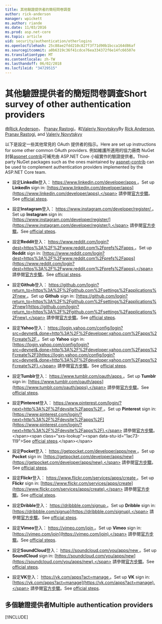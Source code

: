 ```yaml
---
title: 其他驗證提供者的簡短問卷調查
author: rick-anderson
manager: wpickett
ms.author: riande
ms.date: 11/03/2016
ms.prod: asp.net-core
ms.topic: article
uid: security/authentication/otherlogins
ms.openlocfilehash: 25c88ae2fdd210c827f3f71d90b1bcca164d86af
ms.sourcegitcommit: a0b6319c36f41cdce76ea334372f6e14fc66507e
ms.translationtype: MT
ms.contentlocale: zh-TW
ms.lasthandoff: 06/02/2018
ms.locfileid: "34729515"
---
```

# <a name="short-survey-of-other-authentication-providers"></a><span data-ttu-id="1ac73-102">其他驗證提供者的簡短問卷調查</span><span class="sxs-lookup"><span data-stu-id="1ac73-102">Short survey of other authentication providers</span></span>

<a name="security-authentication-other-logins"></a>

<span data-ttu-id="1ac73-103">由[Rick Anderson](https://twitter.com/RickAndMSFT)， [Pranav Rastogi](https://github.com/rustd)，和[Valeriy Novytskyy](https://github.com/01binary)</span><span class="sxs-lookup"><span data-stu-id="1ac73-103">By [Rick Anderson](https://twitter.com/RickAndMSFT), [Pranav Rastogi](https://github.com/rustd), and [Valeriy Novytskyy](https://github.com/01binary)</span></span>

<span data-ttu-id="1ac73-104">以下是設定一些其他常見的 OAuth 提供者的指示。</span><span class="sxs-lookup"><span data-stu-id="1ac73-104">Here are set up instructions for some other common OAuth providers.</span></span> <span data-ttu-id="1ac73-105">例如維護所適用的協力廠商 NuGet 封裝[aspnet contrib](https://www.nuget.org/packages?q=owners%3Aaspnet-contrib+title%3AOAuth)可補充由 ASP.NET Core 小組實作的驗證提供者。</span><span class="sxs-lookup"><span data-stu-id="1ac73-105">Third-party NuGet packages such as the ones maintained by [aspnet-contrib](https://www.nuget.org/packages?q=owners%3Aaspnet-contrib+title%3AOAuth) can be used to complement authentication providers implemented by the ASP.NET Core team.</span></span>

* <span data-ttu-id="1ac73-106">設定**LinkedIn**登入： [ https://www.linkedin.com/developer/apps ](https://www.linkedin.com/developer/apps)。</span><span class="sxs-lookup"><span data-stu-id="1ac73-106">Set up **LinkedIn** sign in: [https://www.linkedin.com/developer/apps](https://www.linkedin.com/developer/apps).</span></span> <span data-ttu-id="1ac73-107">請參閱[官方步驟](https://developer.linkedin.com/docs/oauth2)。</span><span class="sxs-lookup"><span data-stu-id="1ac73-107">See [official steps](https://developer.linkedin.com/docs/oauth2).</span></span>

* <span data-ttu-id="1ac73-108">設定**Instagram**登入： [ https://www.instagram.com/developer/register/ ](https://www.instagram.com/developer/register/)。</span><span class="sxs-lookup"><span data-stu-id="1ac73-108">Set up **Instagram** sign in: [https://www.instagram.com/developer/register/](https://www.instagram.com/developer/register/).</span></span> <span data-ttu-id="1ac73-109">請參閱[官方步驟](https://www.instagram.com/developer/authentication/)。</span><span class="sxs-lookup"><span data-stu-id="1ac73-109">See [official steps](https://www.instagram.com/developer/authentication/).</span></span>

* <span data-ttu-id="1ac73-110">設定**Reddit**登入： [ https://www.reddit.com/login?dest=https%3A%2F%2Fwww.reddit.com%2Fprefs%2Fapps ](https://www.reddit.com/login?dest=https%3A%2F%2Fwww.reddit.com%2Fprefs%2Fapps)。</span><span class="sxs-lookup"><span data-stu-id="1ac73-110">Set up **Reddit** sign in: [https://www.reddit.com/login?dest=https%3A%2F%2Fwww.reddit.com%2Fprefs%2Fapps](https://www.reddit.com/login?dest=https%3A%2F%2Fwww.reddit.com%2Fprefs%2Fapps).</span></span> <span data-ttu-id="1ac73-111">請參閱[官方步驟](https://github.com/reddit/reddit/wiki/OAuth2-Quick-Start-Example)。</span><span class="sxs-lookup"><span data-stu-id="1ac73-111">See [official steps](https://github.com/reddit/reddit/wiki/OAuth2-Quick-Start-Example).</span></span>

* <span data-ttu-id="1ac73-112">設定**Github**登入： [ https://github.com/login?return_to=https%3A%2F%2Fgithub.com%2Fsettings%2Fapplications%2Fnew ](https://github.com/login?return_to=https%3A%2F%2Fgithub.com%2Fsettings%2Fapplications%2Fnew)。</span><span class="sxs-lookup"><span data-stu-id="1ac73-112">Set up **Github** sign in: [https://github.com/login?return_to=https%3A%2F%2Fgithub.com%2Fsettings%2Fapplications%2Fnew](https://github.com/login?return_to=https%3A%2F%2Fgithub.com%2Fsettings%2Fapplications%2Fnew).</span></span> <span data-ttu-id="1ac73-113">請參閱[官方步驟](https://developer.github.com/v3/oauth/)。</span><span class="sxs-lookup"><span data-stu-id="1ac73-113">See [official steps](https://developer.github.com/v3/oauth/).</span></span>

* <span data-ttu-id="1ac73-114">設定**Yahoo**登入： [ https://login.yahoo.com/config/login?src=devnet&.done=http%3A%2F%2Fdeveloper.yahoo.com%2Fapps%2Fcreate%2F ](https://login.yahoo.com/config/login?src=devnet&.done=http%3A%2F%2Fdeveloper.yahoo.com%2Fapps%2Fcreate%2F)。</span><span class="sxs-lookup"><span data-stu-id="1ac73-114">Set up **Yahoo** sign in: [https://login.yahoo.com/config/login?src=devnet&.done=http%3A%2F%2Fdeveloper.yahoo.com%2Fapps%2Fcreate%2F](https://login.yahoo.com/config/login?src=devnet&.done=http%3A%2F%2Fdeveloper.yahoo.com%2Fapps%2Fcreate%2F).</span></span> <span data-ttu-id="1ac73-115">請參閱[官方步驟](https://developer.yahoo.com/bbauth/user.html)。</span><span class="sxs-lookup"><span data-stu-id="1ac73-115">See [official steps](https://developer.yahoo.com/bbauth/user.html).</span></span>

* <span data-ttu-id="1ac73-116">設定**Tumblr**登入： [ https://www.tumblr.com/oauth/apps ](https://www.tumblr.com/oauth/apps)。</span><span class="sxs-lookup"><span data-stu-id="1ac73-116">Set up **Tumblr** sign in: [https://www.tumblr.com/oauth/apps](https://www.tumblr.com/oauth/apps).</span></span> <span data-ttu-id="1ac73-117">請參閱[官方步驟](https://www.tumblr.com/docs/api/v2#auth)。</span><span class="sxs-lookup"><span data-stu-id="1ac73-117">See [official steps](https://www.tumblr.com/docs/api/v2#auth).</span></span>

* <span data-ttu-id="1ac73-118">設定**Pinterest**登入： [ https://www.pinterest.com/login/?next=http%3A%2F%2Fdevsite%2Fapps%2F ](https://www.pinterest.com/login/?next=http%3A%2F%2Fdevsite%2Fapps%2F)。</span><span class="sxs-lookup"><span data-stu-id="1ac73-118">Set up **Pinterest** sign in: [https://www.pinterest.com/login/?next=http%3A%2F%2Fdevsite%2Fapps%2F](https://www.pinterest.com/login/?next=http%3A%2F%2Fdevsite%2Fapps%2F).</span></span> <span data-ttu-id="1ac73-119">請參閱[官方步驟](https://developers.pinterest.com/docs/api/overview/?)。</span><span class="sxs-lookup"><span data-stu-id="1ac73-119">See [official steps](https://developers.pinterest.com/docs/api/overview/?).</span></span>

* <span data-ttu-id="1ac73-120">設定**Pocket**登入： [ https://getpocket.com/developer/apps/new ](https://getpocket.com/developer/apps/new)。</span><span class="sxs-lookup"><span data-stu-id="1ac73-120">Set up **Pocket** sign in: [https://getpocket.com/developer/apps/new](https://getpocket.com/developer/apps/new).</span></span> <span data-ttu-id="1ac73-121">請參閱[官方步驟](https://getpocket.com/developer/docs/authentication)。</span><span class="sxs-lookup"><span data-stu-id="1ac73-121">See [official steps](https://getpocket.com/developer/docs/authentication).</span></span>

* <span data-ttu-id="1ac73-122">設定**Flickr**登入： [ https://www.flickr.com/services/apps/create ](https://www.flickr.com/services/apps/create)。</span><span class="sxs-lookup"><span data-stu-id="1ac73-122">Set up **Flickr** sign in: [https://www.flickr.com/services/apps/create](https://www.flickr.com/services/apps/create).</span></span> <span data-ttu-id="1ac73-123">請參閱[官方步驟](https://www.flickr.com/services/api/auth.oauth.html)。</span><span class="sxs-lookup"><span data-stu-id="1ac73-123">See [official steps](https://www.flickr.com/services/api/auth.oauth.html).</span></span>

* <span data-ttu-id="1ac73-124">設定**Dribble**登入： [ https://dribbble.com/signup ](https://dribbble.com/signup)。</span><span class="sxs-lookup"><span data-stu-id="1ac73-124">Set up **Dribble** sign in: [https://dribbble.com/signup](https://dribbble.com/signup).</span></span> <span data-ttu-id="1ac73-125">請參閱[官方步驟](http://developer.dribbble.com/v1/oauth/)。</span><span class="sxs-lookup"><span data-stu-id="1ac73-125">See [official steps](http://developer.dribbble.com/v1/oauth/).</span></span>

* <span data-ttu-id="1ac73-126">設定**Vimeo**登入： [ https://vimeo.com/join ](https://vimeo.com/join)。</span><span class="sxs-lookup"><span data-stu-id="1ac73-126">Set up **Vimeo** sign in: [https://vimeo.com/join](https://vimeo.com/join).</span></span> <span data-ttu-id="1ac73-127">請參閱[官方步驟](https://developer.vimeo.com/api/authentication)。</span><span class="sxs-lookup"><span data-stu-id="1ac73-127">See [official steps](https://developer.vimeo.com/api/authentication).</span></span>

* <span data-ttu-id="1ac73-128">設定**SoundCloud**登入： [ https://soundcloud.com/you/apps/new ](https://soundcloud.com/you/apps/new)。</span><span class="sxs-lookup"><span data-stu-id="1ac73-128">Set up **SoundCloud** sign in: [https://soundcloud.com/you/apps/new](https://soundcloud.com/you/apps/new).</span></span> <span data-ttu-id="1ac73-129">請參閱[官方步驟](https://developers.soundcloud.com/blog/we-love-oauth-2)。</span><span class="sxs-lookup"><span data-stu-id="1ac73-129">See [official steps](https://developers.soundcloud.com/blog/we-love-oauth-2).</span></span>

* <span data-ttu-id="1ac73-130">設定**VK**登入： [ https://vk.com/apps?act=manage ](https://vk.com/apps?act=manage)。</span><span class="sxs-lookup"><span data-stu-id="1ac73-130">Set up **VK** sign in: [https://vk.com/apps?act=manage](https://vk.com/apps?act=manage).</span></span> <span data-ttu-id="1ac73-131">請參閱[官方步驟](https://vk.com/pages?oid=-17680044&p=Authorizing_Sites)。</span><span class="sxs-lookup"><span data-stu-id="1ac73-131">See [official steps](https://vk.com/pages?oid=-17680044&p=Authorizing_Sites).</span></span>

## <a name="multiple-authentication-providers"></a><span data-ttu-id="1ac73-132">多個驗證提供者</span><span class="sxs-lookup"><span data-stu-id="1ac73-132">Multiple authentication providers</span></span>

[!INCLUDE[](~/includes/chain-auth-providers.md)]
